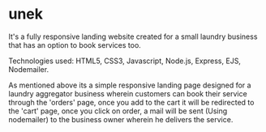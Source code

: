 # unek
It's a  fully responsive landing website created for a small laundry business that has an option to book services too.

Technologies used:  HTML5, CSS3, Javascript, Node.js, Express, EJS, Nodemailer.

As mentioned above its a simple responsive landing page designed for a laundry aggregator business wherein customers can book their service through the 'orders' page, 
once you add to the cart it will be redirected to the 'cart' page, once you click on order, a mail will be sent (Using nodemailer) to the business owner wherein he delivers the service.


